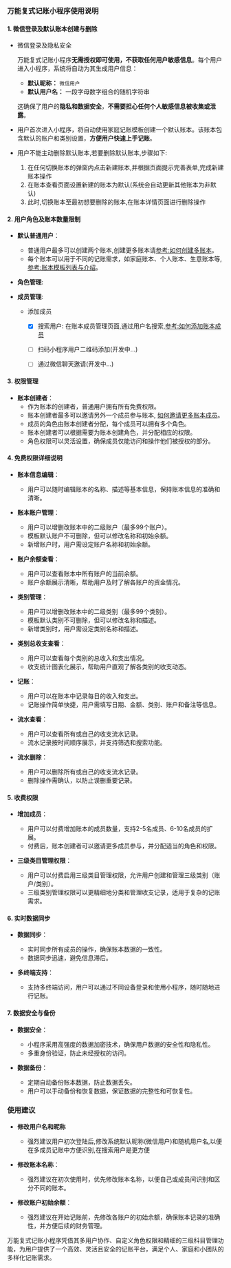 ### 万能复式记账小程序使用说明

#### 1. 微信登录及默认账本创建与删除
- 微信登录及隐私安全

  万能复式记账小程序**无需授权即可使用，不获取任何用户敏感信息**。每个用户进入小程序，系统将自动为其生成用户信息：

  - **默认昵称：** `微信用户`
  - **默认用户名：** 一段字母数字组合的随机字符串

  这确保了用户的**隐私和数据安全**，**不需要担心任何个人敏感信息被收集或泄露**。

- 用户首次进入小程序，将自动使用家庭记账模板创建一个默认账本。该账本包含默认的账户和类别设置，**方便用户快速上手记账**。

- 用户不能主动删除默认账本,若要删除默认账本,步骤如下:

  1. 在任何切换账本的弹窗内点击新建账本,并根据页面提示完善表单,完成新建账本操作
  2. 在账本查看页面设置新建的账本为默认(系统会自动更新其他账本为非默认)
  3. 此时,切换账本至最初想要删除的账本,在账本详情页面进行删除操作

#### 2. 用户角色及账本数量限制
- **默认普通用户**：
  
  - 普通用户最多可以创建两个账本,创建更多账本请[参考:如何创建多账本](./创建多账本.md)。
  - 每个账本可以用于不同的记账需求，如家庭账本、个人账本、生意账本等,[参考:账本模板列表与介绍](./账本模板与介绍.md)。
  
- **角色管理**:

- **成员管理**:

  - 添加成员

    - [x] 搜索用户:
      在账本成员管理页面,通过用户名搜索,[参考:如何添加账本成员](./关于添加账本成员.md)

    - [ ] 扫码小程序用户二维码添加(开发中...)

    - [ ] 通过微信聊天邀请(开发中...)

#### 3. 权限管理
- **账本创建者**：
  - 作为账本的创建者，普通用户拥有所有免费权限。
  - 账本创建者最多可以邀请另外一个成员参与账本, [如何邀请更多账本成员](./如何添加更多账本成员.md)。
  - 成员的角色由账本创建者分配，每个成员可以拥有多个角色。
  - 账本创建者可以根据需要为账本创建角色，并分配相应的权限。
  - 角色权限可以灵活设置，确保成员仅能访问和操作他们被授权的部分。

#### 4. 免费权限详细说明
- **账本信息编辑**：
  - 用户可以随时编辑账本的名称、描述等基本信息，保持账本信息的准确和清晰。
  
- **账本账户管理**：
  - 用户可以增删改账本中的二级账户（最多99个账户）。
  - 模板默认账户不可删除，但可以修改名称和初始余额。
  - 新增账户时，用户需设定账户名称和初始余额。

- **账户余额查看**：
  - 用户可以查看账本中所有账户的当前余额。
  - 账户余额展示清晰，帮助用户及时了解各账户的资金情况。

- **类别管理**：
  - 用户可以增删改账本中的二级类别（最多99个类别）。
  - 模板默认类别不可删除，但可以修改名称和描述。
  - 新增类别时，用户需设定类别名称和描述。

- **类别总收支查看**：
  - 用户可以查看每个类别的总收入和支出情况。
  - 收支统计图表化展示，帮助用户直观了解各类别的收支动态。

- **记账**：
  - 用户可以在账本中记录每日的收入和支出。
  - 记账操作简单快捷，用户需填写日期、金额、类别、账户和备注等信息。

- **流水查看**：
  - 用户可以查看所有或自己的收支流水记录。
  - 流水记录按时间顺序展示，并支持筛选和搜索功能。

- **流水删除**：
  - 用户可以删除所有或自己的收支流水记录。
  - 删除操作需确认，以防止误删重要记录。

#### 5. 收费权限
- **增加成员**：
  - 用户可以付费增加账本的成员数量，支持2-5名成员、6-10名成员的扩展。
  - 付费后，账本创建者可以邀请更多成员参与，并分配适当的角色和权限。

- **三级类目管理权限**：
  - 用户可以付费启用三级类目管理权限，允许用户创建和管理三级类别（账户/类别）。
  - 三级类别管理权限可以更精细地分类和管理收支记录，适用于复杂的记账需求。

#### 6. 实时数据同步
- **数据同步**：
  - 实时同步所有成员的操作，确保账本数据的一致性。
  - 数据同步迅速，避免信息滞后。

- **多终端支持**：
  - 支持多终端访问，用户可以通过不同设备登录和使用小程序，随时随地进行记账。

#### 7. 数据安全与备份
- **数据安全**：
  - 小程序采用高强度的数据加密技术，确保用户数据的安全性和隐私性。
  - 多重身份验证，防止未经授权的访问。

- **数据备份**：
  - 定期自动备份账本数据，防止数据丢失。
  - 用户可以手动备份和恢复数据，保证数据的完整性和可恢复性。

### 使用建议
- **修改用户名和昵称**
  - 强烈建议用户初次登陆后,修改系统默认昵称(微信用户)和随机用户名,以便在多成员记账中方便识别,在搜索用户是更方便

- **修改账本名称**：
  - 强烈建议在初次使用时，优先修改账本名称，以便自己或成员间识别和区分不同的账本。

- **修改账户初始余额**：
  - 强烈建议在开始记账前，先修改各账户的初始余额，确保账本记录的准确性，并方便后续的财务管理。

万能复式记账小程序凭借其多用户协作、自定义角色权限和精细的三级科目管理功能，为用户提供了一个高效、灵活且安全的记账平台，满足个人、家庭和小团队的多样化记账需求。